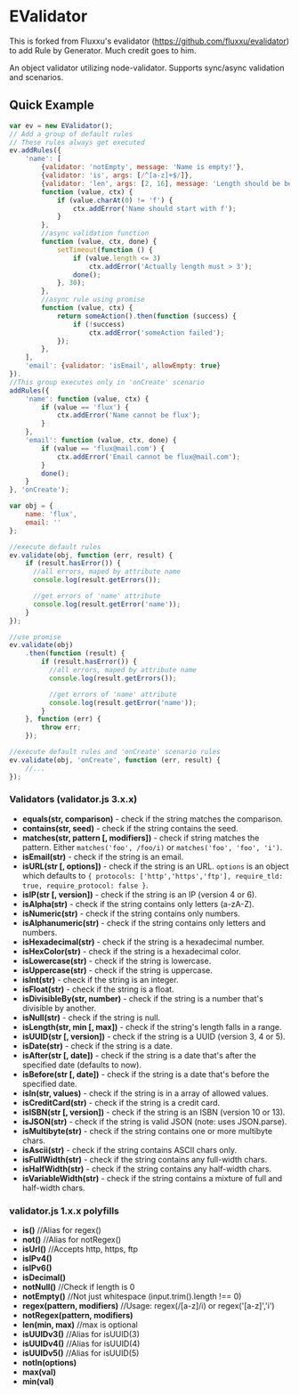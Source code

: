 EValidator
==========
This is forked from Fluxxu's evalidator (https://github.com/fluxxu/evalidator) to add Rule by Generator. Much credit goes to him.

An object validator utilizing node-validator. Supports sync/async validation and scenarios.

## Quick Example
```javascript
var ev = new EValidator();
// Add a group of default rules
// These rules always get executed
ev.addRules({
    'name': [
        {validator: 'notEmpty', message: 'Name is empty!'},
        {validator: 'is', args: [/^[a-z]+$/]},
        {validator: 'len', args: [2, 16], message: 'Length should be between 2 and 16'},
        function (value, ctx) {
            if (value.charAt(0) != 'f') {
                ctx.addError('Name should start with f');
            }
        },
        //async validation function
        function (value, ctx, done) {
            setTimeout(function () {
                if (value.length <= 3)
                    ctx.addError('Actually length must > 3');
                done();
            }, 30);
        },
        //async rule using promise
        function (value, ctx) {
            return someAction().then(function (success) {
                if (!success)
                    ctx.addError('someAction failed');
            });
        },
    ],
    'email': {validator: 'isEmail', allowEmpty: true}
}).
//This group executes only in 'onCreate' scenario
addRules({
    'name': function (value, ctx) {
        if (value == 'flux') {
            ctx.addError('Name cannot be flux');
        }
    },
    'email': function (value, ctx, done) {
        if (value == 'flux@mail.com') {
            ctx.addError('Email cannot be flux@mail.com');
        }
        done();
    }
}, 'onCreate');

var obj = {
    name: 'flux',
    email: ''
};

//execute default rules
ev.validate(obj, function (err, result) {
    if (result.hasError()) {
      //all errors, maped by attribute name
      console.log(result.getErrors());

      //get errors of 'name' attribute
      console.log(result.getError('name'));
    }
});

//use promise
ev.validate(obj)
    .then(function (result) {
        if (result.hasError()) {
          //all errors, maped by attribute name
          console.log(result.getErrors());

          //get errors of 'name' attribute
          console.log(result.getError('name'));
        }
    }, function (err) {
        throw err;
    });

//execute default rules and 'onCreate' scenario rules
ev.validate(obj, 'onCreate', function (err, result) {
    //...
});
```

### Validators (validator.js 3.x.x)

- **equals(str, comparison)** - check if the string matches the comparison.
- **contains(str, seed)** - check if the string contains the seed.
- **matches(str, pattern [, modifiers])** - check if string matches the pattern. Either `matches('foo', /foo/i)` or `matches('foo', 'foo', 'i')`.
- **isEmail(str)** - check if the string is an email.
- **isURL(str [, options])** - check if the string is an URL. `options` is an object which defaults to `{ protocols: ['http','https','ftp'], require_tld: true, require_protocol: false }`.
- **isIP(str [, version])** - check if the string is an IP (version 4 or 6).
- **isAlpha(str)** - check if the string contains only letters (a-zA-Z).
- **isNumeric(str)** - check if the string contains only numbers.
- **isAlphanumeric(str)** - check if the string contains only letters and numbers.
- **isHexadecimal(str)** - check if the string is a hexadecimal number.
- **isHexColor(str)** - check if the string is a hexadecimal color.
- **isLowercase(str)** - check if the string is lowercase.
- **isUppercase(str)** - check if the string is uppercase.
- **isInt(str)** - check if the string is an integer.
- **isFloat(str)** - check if the string is a float.
- **isDivisibleBy(str, number)** - check if the string is a number that's divisible by another.
- **isNull(str)** - check if the string is null.
- **isLength(str, min [, max])** - check if the string's length falls in a range.
- **isUUID(str [, version])** - check if the string is a UUID (version 3, 4 or 5).
- **isDate(str)** - check if the string is a date.
- **isAfter(str [, date])** - check if the string is a date that's after the specified date (defaults to now).
- **isBefore(str [, date])** - check if the string is a date that's before the specified date.
- **isIn(str, values)** - check if the string is in a array of allowed values.
- **isCreditCard(str)** - check if the string is a credit card.
- **isISBN(str [, version])** - check if the string is an ISBN (version 10 or 13).
- **isJSON(str)** - check if the string is valid JSON (note: uses JSON.parse).
- **isMultibyte(str)** - check if the string contains one or more multibyte chars.
- **isAscii(str)** - check if the string contains ASCII chars only.
- **isFullWidth(str)** - check if the string contains any full-width chars.
- **isHalfWidth(str)** - check if the string contains any half-width chars.
- **isVariableWidth(str)** - check if the string contains a mixture of full and half-width chars.

### validator.js 1.x.x polyfills
- **is()**                            //Alias for regex()
- **not()**                           //Alias for notRegex()
- **isUrl()**                         //Accepts http, https, ftp
- **isIPv4()**
- **isIPv6()**
- **isDecimal()**
- **notNull()**                       //Check if length is 0
- **notEmpty()**                      //Not just whitespace (input.trim().length !== 0)
- **regex(pattern, modifiers)**       //Usage: regex(/[a-z]/i) or regex('[a-z]','i')
- **notRegex(pattern, modifiers)**
- **len(min, max)**                   //max is optional
- **isUUIDv3()**                      //Alias for isUUID(3)
- **isUUIDv4()**                      //Alias for isUUID(4)
- **isUUIDv5()**                      //Alias for isUUID(5)
- **notIn(options)**
- **max(val)**
- **min(val)**
